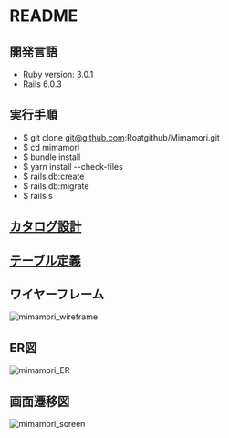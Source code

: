 # README

## 開発言語
* Ruby version: 3.0.1
* Rails 6.0.3

## 実行手順
* $ git clone git@github.com:Roatgithub/Mimamori.git
* $ cd mimamori
* $ bundle install
* $ yarn install --check-files
* $ rails db:create
* $ rails db:migrate
* $ rails s

## [カタログ設計](https://docs.google.com/spreadsheets/d/1ug1PI6fMeSc5TC-76lEbg-4TZ1CwnxPgLIz5EoLrTlo/edit#gid=782464957)

## [テーブル定義](https://docs.google.com/spreadsheets/d/1ug1PI6fMeSc5TC-76lEbg-4TZ1CwnxPgLIz5EoLrTlo/edit#gid=2020033787)

## ワイヤーフレーム
![mimamori_wireframe](https://user-images.githubusercontent.com/103027606/179325068-c904a315-09e8-4db1-b752-3ed1d24f1646.png)

## ER図
![mimamori_ER](https://user-images.githubusercontent.com/103027606/179325052-95a2d589-baea-4541-a9d9-e2de09ca8950.png)

## 画面遷移図
![mimamori_screen](https://user-images.githubusercontent.com/103027606/179325081-73c2f5e5-deca-4332-ac3f-8b58440f95b1.png)

